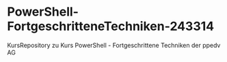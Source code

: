 # PowerShell-FortgeschritteneTechniken-243314
KursRepository zu Kurs PowerShell - Fortgeschrittene Techniken der ppedv AG
